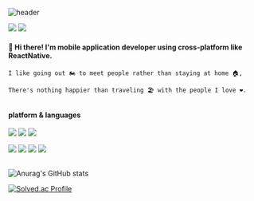 ![header](https://capsule-render.vercel.app/api?type=waving&color=gradient&height=300&section=header&text=JongWon%20Kim&fontSize=80)

[<img src="https://img.shields.io/badge/Instagram-E4405F?style=flat-square&logo=Instagram&logoColor=white"/>](https://www.instagram.com/_wonnx/) <a href="mailto:labora7@hanyang.ac.kr"><img src="https://img.shields.io/badge/labora7@hanyang.ac.kr-EA4335?style=flat-square&logo=Gmail&logoColor=white"/></a>

#### 👋 Hi there! I'm mobile application developer using cross-platform like ReactNative.
```
I like going out 🏍️ to meet people rather than staying at home 🏠,
  
There's nothing happier than traveling 🏖️ with the people I love ❤️.
```
##

#### platform & languages
<img src="https://img.shields.io/badge/JavaScript-F7DF1E?style=flat-square&logo=JavaScript&logoColor=black"/> <img src="https://img.shields.io/badge/Python-3776AB?style=flat-square&logo=Python&logoColor=white"/> <img src="https://img.shields.io/badge/C++-00599C?style=flat-square&logo=c%2B%2B&logoColor=white"/>

<img src="https://img.shields.io/badge/React-61DAFB?style=flat-square&logo=React&logoColor=white"/> <img src="https://img.shields.io/badge/React%20Native-9ACD3E?style=flat-square&logo=React&logoColor=black"/> <img src="https://img.shields.io/badge/HTML5-E34F26?style=flat-square&logo=HTML5&logoColor=white"/> <img src="https://img.shields.io/badge/CSS3-1572B6?style=flat-square&logo=CSS3&logoColor=white"/>

##  

![Anurag's GitHub stats](https://github-readme-stats.vercel.app/api?username=wonnx&show_icons=true&theme=vue)  

[![Solved.ac Profile](http://mazassumnida.wtf/api/v2/generate_badge?boj=loveyourself)](https://solved.ac/loveyourself/) 
